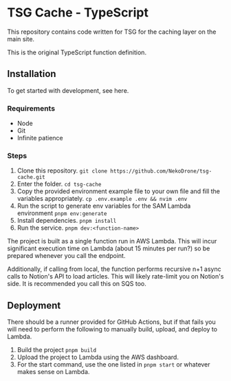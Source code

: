 # TSG Cache - TypeScript

This repository contains code written for TSG for the caching layer on the main site.

This is the original TypeScript function definition.

## Installation

To get started with development, see here.

### Requirements

- Node
- Git
- Infinite patience

### Steps

1. Clone this repository. `git clone https://github.com/NekoDrone/tsg-cache.git`
2. Enter the folder. `cd tsg-cache`
3. Copy the provided environment example file to your own file and fill the variables appropriately. `cp .env.example .env && nvim .env`
4. Run the script to generate env variables for the SAM Lambda environment `pnpm env:generate`
5. Install dependencies. `pnpm install`
6. Run the service. `pnpm dev:<function-name>`

The project is built as a single function run in AWS Lambda. This will incur significant execution time on Lambda (about 15 minutes per run?) so be prepared whenever you call the endpoint.

Additionally, if calling from local, the function performs recursive n+1 async calls to Notion's API to load articles. This will likely rate-limit you on Notion's side. It is recommended you call this on SQS too.

## Deployment

There should be a runner provided for GitHub Actions, but if that fails you will need to perform the following to manually build, upload, and deploy to Lambda.

1. Build the project `pnpm build`
2. Upload the project to Lambda using the AWS dashboard.
3. For the start command, use the one listed in `pnpm start` or whatever makes sense on Lambda.
